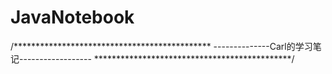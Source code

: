 # JavaNotebook
/*********************************************
--------------Carl的学习笔记------------------
*********************************************/
